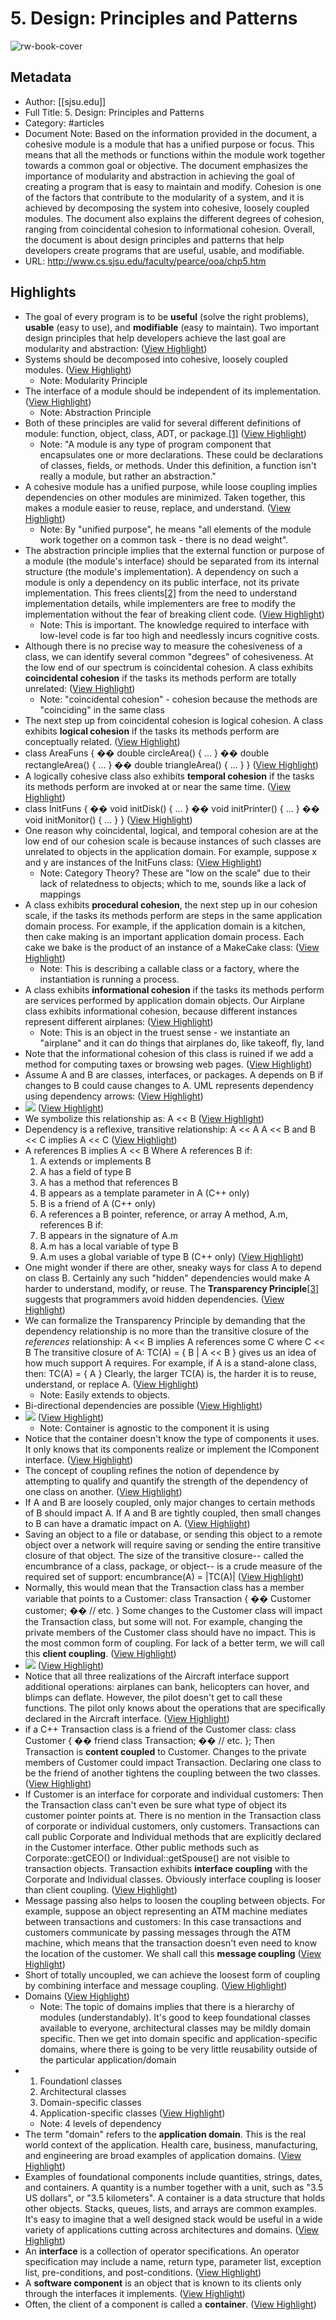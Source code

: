 # 5. Design: Principles and Patterns

![rw-book-cover](https://readwise-assets.s3.amazonaws.com/static/images/article0.00998d930354.png)

## Metadata
- Author: [[sjsu.edu]]
- Full Title: 5. Design: Principles and Patterns
- Category: #articles
- Document Note: Based on the information provided in the document, a cohesive module is a module that has a unified purpose or focus. This means that all the methods or functions within the module work together towards a common goal or objective. The document emphasizes the importance of modularity and abstraction in achieving the goal of creating a program that is easy to maintain and modify. Cohesion is one of the factors that contribute to the modularity of a system, and it is achieved by decomposing the system into cohesive, loosely coupled modules. The document also explains the different degrees of cohesion, ranging from coincidental cohesion to informational cohesion. Overall, the document is about design principles and patterns that help developers create programs that are useful, usable, and modifiable.
- URL: http://www.cs.sjsu.edu/faculty/pearce/ooa/chp5.htm

## Highlights
- The goal of every program is to be **useful** (solve the right problems), **usable** (easy to use), and **modifiable** (easy to maintain). Two important design principles that help developers achieve the last goal are modularity and abstraction: ([View Highlight](https://read.readwise.io/read/01hjtx6ht45c4jntv0y4znxe8t))
- Systems should be decomposed into cohesive, loosely coupled modules. ([View Highlight](https://read.readwise.io/read/01hjtx6xc1p7vdj175enfdwca8))
    - Note: Modularity Principle
- The interface of a module should be independent of its implementation. ([View Highlight](https://read.readwise.io/read/01hjtx78drmv3rrgwpv9w0a66y))
    - Note: Abstraction Principle
- Both of these principles are valid for several different definitions of module: function, object, class, ADT, or package.[[1]](http://www.cs.sjsu.edu/faculty/pearce/ooa/chp5.htm#_ftn1) ([View Highlight](https://read.readwise.io/read/01hjtx906k8q3r8jqq1d5m1ken))
    - Note: "A module is any type of program component that encapsulates one or more declarations. These could be declarations of classes, fields, or methods. Under this definition, a function isn't really a module, but rather an abstraction."
- A cohesive module has a unified purpose, while loose coupling implies dependencies on other modules are minimized. Taken together, this makes a module easier to reuse, replace, and understand. ([View Highlight](https://read.readwise.io/read/01hjtxnbpjcgcq9b926fxr8shs))
    - Note: By "unified purpose", he means "all elements of the module work together on a common task - there is no dead weight".
- The abstraction principle implies that the external function or purpose of a module (the module's interface) should be separated from its internal structure (the module's implementation). A dependency on such a module is only a dependency on its public interface, not its private implementation. This frees clients[[2]](http://www.cs.sjsu.edu/faculty/pearce/ooa/chp5.htm#_ftn2) from the need to understand implementation details, while implementers are free to modify the implementation without the fear of breaking client code. ([View Highlight](https://read.readwise.io/read/01hjtxqvc2etr97q3w9qzff34m))
    - Note: This is important. The knowledge required to interface with low-level code is far too high and needlessly incurs cognitive costs.
- Although there is no precise way to measure the cohesiveness of a class, we can identify several common "degrees" of cohesiveness. At the low end of our spectrum is coincidental cohesion. A class exhibits **coincidental cohesion** if the tasks its methods perform are totally unrelated: ([View Highlight](https://read.readwise.io/read/01hjtxy5df8xzcny468yqd6bps))
    - Note: "coincidental cohesion" - cohesion because the methods are "coinciding" in the same class
- The next step up from coincidental cohesion is logical cohesion. A class exhibits **logical cohesion** if the tasks its methods perform are conceptually related. ([View Highlight](https://read.readwise.io/read/01hjty1jk424mn1vxcw5cgaf33))
- class AreaFuns { 
  �� double circleArea() { ... } 
  �� double rectangleArea() { ... } 
  �� double triangleArea() { ... } 
  } ([View Highlight](https://read.readwise.io/read/01hjty2dqytbz0f9813f3kzcrf))
- A logically cohesive class also exhibits **temporal cohesion** if the tasks its methods perform are invoked at or near the same time. ([View Highlight](https://read.readwise.io/read/01hjty2n1az0kx0eqpzbs2kk60))
- class InitFuns { 
  �� void initDisk() { ... } 
  �� void initPrinter() { ... } 
  �� void initMonitor() { ... } 
  } ([View Highlight](https://read.readwise.io/read/01hjty2q4k2jxencpg816sj06q))
- One reason why coincidental, logical, and temporal cohesion are at the low end of our cohesion scale is because instances of such classes are unrelated to objects in the application domain. For example, suppose x and y are instances of the InitFuns class: ([View Highlight](https://read.readwise.io/read/01hjty50k64f03yp8mre0r23xh))
    - Note: Category Theory? These are "low on the scale" due to their lack of relatedness to objects; which to me, sounds like a lack of mappings
- A class exhibits **procedural cohesion**, the next step up in our cohesion scale, if the tasks its methods perform are steps in the same application domain process. For example, if the application domain is a kitchen, then cake making is an important application domain process. Each cake we bake is the product of an instance of a MakeCake class: ([View Highlight](https://read.readwise.io/read/01hjtybftt15gqgsandsjf4kb2))
    - Note: This is describing a callable class or a factory, where the instantiation is running a process.
- A class exhibits **informational cohesion** if the tasks its methods perform are services performed by application domain objects. Our Airplane class exhibits informational cohesion, because different instances represent different airplanes: ([View Highlight](https://read.readwise.io/read/01hjtyd6n1m8b7z9k88xvecwbb))
    - Note: This is an object in the truest sense - we instantiate an "airplane" and it can do things that airplanes do, like takeoff, fly, land
- Note that the informational cohesion of this class is ruined if we add a method for computing taxes or browsing web pages. ([View Highlight](https://read.readwise.io/read/01hjtyf45dytx38m9t75916s5g))
- Assume A and B are classes, interfaces, or packages. A depends on B if changes to B could cause changes to A. UML represents dependency using dependency arrows: ([View Highlight](https://read.readwise.io/read/01hjtyk2beb3x7w847ptc4jhxk))
- ![](https://imgproxy.readwise.io/?url=http%3A//www.cs.sjsu.edu/faculty/pearce/ooa/chp5_files/image002.gif&hash=8363e8c1b1a73c9cc89463c1f9f3aec1) ([View Highlight](https://read.readwise.io/read/01hjtyk4jyvh60pbx7mpjvq8n0))
- We symbolize this relationship as:
  A << B ([View Highlight](https://read.readwise.io/read/01hjtykek15ejgmskapa5bz4nw))
- Dependency is a reflexive, transitive relationship:
  A << A 
  A << B and B << C implies A << C ([View Highlight](https://read.readwise.io/read/01hjtym568yk7zphwnmte5gvsf))
- A references B implies A << B
  Where A references B if:
  1. A extends or implements B 
  2. A has a field of type B 
  3. A has a method that references B 
  4. B appears as a template parameter in A (C++ only) 
  5. B is a friend of A (C++ only) 
  6. A references a B pointer, reference, or array
  A method, A.m, references B if:
  1. B appears in the signature of A.m 
  2. A.m has a local variable of type B 
  3. A.m uses a global variable of type B (C++ only) ([View Highlight](https://read.readwise.io/read/01hjtyqedjcjbe65yk9cq258yj))
- One might wonder if there are other, sneaky ways for class A to depend on class B. Certainly any such "hidden" dependencies would make A harder to understand, modify, or reuse. The **Transparency Principle**[[3]](http://www.cs.sjsu.edu/faculty/pearce/ooa/chp5.htm#_ftn3) suggests that programmers avoid hidden dependencies. ([View Highlight](https://read.readwise.io/read/01hjtywvqnhjzgnzjwxbnc2h8f))
- We can formalize the Transparency Principle by demanding that the dependency relationship is no more than the transitive closure of the *references* relationship:
  A << B implies A references some C where C << B
  The transitive closure of A:
  TC(A) = { B | A << B }
  gives us an idea of how much support A requires. For example, if A is a stand-alone class, then:
  TC(A) = { A }
  Clearly, the larger TC(A) is, the harder it is to reuse, understand, or replace A. ([View Highlight](https://read.readwise.io/read/01hjtyxggc52kh0k1406c6mag3))
    - Note: Easily extends to objects.
- Bi-directional dependencies are possible ([View Highlight](https://read.readwise.io/read/01hjtzr3s72x5n79hcn9hc4hm2))
- ![](https://imgproxy.readwise.io/?url=http%3A//www.cs.sjsu.edu/faculty/pearce/ooa/chp5_files/image012.gif&hash=a6412afe5006d52feb06c81207432f10) ([View Highlight](https://read.readwise.io/read/01hk5t89ahqjb8xaq4b8tgw74j))
    - Note: Container is agnostic to the component it is using
- Notice that the container doesn't know the type of components it uses. It only knows that its components realize or implement the IComponent interface. ([View Highlight](https://read.readwise.io/read/01hk5ta8sgae91m2z0qf13wes4))
- The concept of coupling refines the notion of dependence by attempting to qualify and quantify the strength of the dependency of one class on another. ([View Highlight](https://read.readwise.io/read/01hjtzsm52n225yay5063591jt))
- If A and B are loosely coupled, only major changes to certain methods of B should impact A. If A and B are tightly coupled, then small changes to B can have a dramatic impact on A. ([View Highlight](https://read.readwise.io/read/01hjtzstzfgdk9et1zq1txax25))
- Saving an object to a file or database, or sending this object to a remote object over a network will require saving or sending the entire transitive closure of that object. The size of the transitive closure-- called the encumbrance of a class, package, or object-- is a crude measure of the required set of support:
  encumbrance(A) = |TC(A)| ([View Highlight](https://read.readwise.io/read/01hjtyzvrxv5zashxggfh60n95))
- Normally, this would mean that the Transaction class has a member variable that points to a Customer:
  class Transaction { 
  �� Customer customer; 
  �� // etc. 
  }
  Some changes to the Customer class will impact the Transaction class, but some will not. For example, changing the private members of the Customer class should have no impact. This is the most common form of coupling. For lack of a better term, we will call this **client coupling**. ([View Highlight](https://read.readwise.io/read/01hjtzv96aycvjsfyzhgw7nvwz))
- ![](https://imgproxy.readwise.io/?url=http%3A//www.cs.sjsu.edu/faculty/pearce/ooa/chp5_files/image014.gif&hash=5bb02e48c2c229477df72a7c50afdee5) ([View Highlight](https://read.readwise.io/read/01hk5tbvjrmkr25rrj8krfe1se))
- Notice that all three realizations of the Aircraft interface support additional operations: airplanes can bank, helicopters can hover, and blimps can deflate. However, the pilot doesn't get to call these functions. The pilot only knows about the operations that are specifically declared in the Aircraft interface. ([View Highlight](https://read.readwise.io/read/01hk5tbkrqjswrm8181fz6vv9x))
- if a C++ Transaction class is a friend of the Customer class:
  class Customer 
  { 
  �� friend class Transaction; 
  �� // etc. 
  };
  Then Transaction is **content coupled** to Customer. Changes to the private members of Customer could impact Transaction. Declaring one class to be the friend of another tightens the coupling between the two classes. ([View Highlight](https://read.readwise.io/read/01hjtzvqxj2k7m2v55gtfqm057))
- If Customer is an interface for corporate and individual customers:
  Then the Transaction class can't even be sure what type of object its customer pointer points at. There is no mention in the Transaction class of corporate or individual customers, only customers. Transactions can call public Corporate and Individual methods that are explicitly declared in the Customer interface. Other public methods such as Corporate::getCEO() or Individual::getSpouse() are not visible to transaction objects. Transaction exhibits **interface coupling** with the Corporate and Individual classes. Obviously interface coupling is looser than client coupling. ([View Highlight](https://read.readwise.io/read/01hjtzy4agxevstnyrxzvv6tzb))
- Message passing also helps to loosen the coupling between objects. For example, suppose an object representing an ATM machine mediates between transactions and customers:
  In this case transactions and customers communicate by passing messages through the ATM machine, which means that the transaction doesn't even need to know the location of the customer. We shall call this **message coupling** ([View Highlight](https://read.readwise.io/read/01hjv00ps9n5kpemxnykh81frh))
- Short of totally uncoupled, we can achieve the loosest form of coupling by combining interface and message coupling. ([View Highlight](https://read.readwise.io/read/01hjv01sn3aasfhkphzgmyh70y))
- Domains ([View Highlight](https://read.readwise.io/read/01hjv0kykh82c1nfkrrq3zjdxd))
    - Note: The topic of domains implies that there is a hierarchy of modules (understandably). It's good to keep foundational classes available to everyone, architectural classes may be mildly domain specific. Then we get into domain specific and application-specific domains, where there is going to be very little reusability outside of the particular application/domain
- 1. Foundationl classes 
  2. Architectural classes 
  3. Domain-specific classes 
  4. Application-specific classes ([View Highlight](https://read.readwise.io/read/01hjv0cd7ngnnafk5j2qtc75qe))
    - Note: 4 levels of dependency
- The term "domain" refers to the **application domain**. This is the real world context of the application. Health care, business, manufacturing, and engineering are broad examples of application domains. ([View Highlight](https://read.readwise.io/read/01hjv0ed27er9c536z9zv4hdaw))
- Examples of foundational components include quantities, strings, dates, and containers. A quantity is a number together with a unit, such as "3.5 US dollars", or "3.5 kilometers". A container is a data structure that holds other objects. Stacks, queues, lists, and arrays are common examples. It's easy to imagine that a well designed stack would be useful in a wide variety of applications cutting across architectures and domains. ([View Highlight](https://read.readwise.io/read/01hjv0g4m6m2hgzmmf1hhqkewb))
- An **interface** is a collection of operator specifications. An operator specification may include a name, return type, parameter list, exception list, pre-conditions, and post-conditions. ([View Highlight](https://read.readwise.io/read/01hjv0v8ns8ncnchjeeff28axa))
- A **software component** is an object that is known to its clients only through the interfaces it implements. ([View Highlight](https://read.readwise.io/read/01hjv0wbgxxg9az7ddxhr7phgh))
- Often, the client of a component is called a **container**. ([View Highlight](https://read.readwise.io/read/01hjv0ww70vctdr38pdwrj1r1f))
